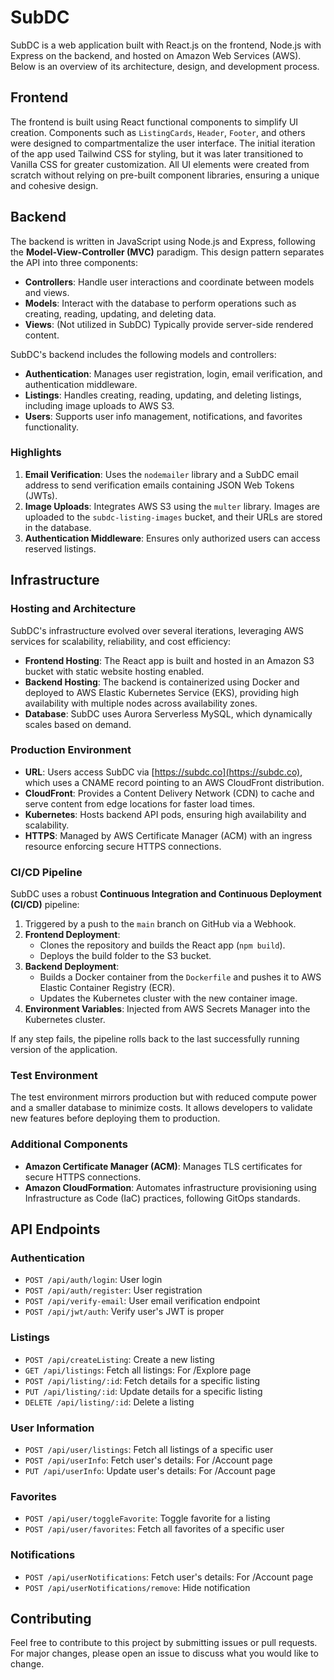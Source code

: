 # SubDC

SubDC is a web application built with React.js on the frontend, Node.js with Express on the backend, and hosted on Amazon Web Services (AWS). Below is an overview of its architecture, design, and development process.

## Frontend

The frontend is built using React functional components to simplify UI creation. Components such as `ListingCards`, `Header`, `Footer`, and others were designed to compartmentalize the user interface. The initial iteration of the app used Tailwind CSS for styling, but it was later transitioned to Vanilla CSS for greater customization. All UI elements were created from scratch without relying on pre-built component libraries, ensuring a unique and cohesive design.

## Backend

The backend is written in JavaScript using Node.js and Express, following the **Model-View-Controller (MVC)** paradigm. This design pattern separates the API into three components:

- **Controllers**: Handle user interactions and coordinate between models and views.
- **Models**: Interact with the database to perform operations such as creating, reading, updating, and deleting data.
- **Views**: (Not utilized in SubDC) Typically provide server-side rendered content.

SubDC's backend includes the following models and controllers:
- **Authentication**: Manages user registration, login, email verification, and authentication middleware.
- **Listings**: Handles creating, reading, updating, and deleting listings, including image uploads to AWS S3.
- **Users**: Supports user info management, notifications, and favorites functionality.

### Highlights
1. **Email Verification**: Uses the `nodemailer` library and a SubDC email address to send verification emails containing JSON Web Tokens (JWTs).
2. **Image Uploads**: Integrates AWS S3 using the `multer` library. Images are uploaded to the `subdc-listing-images` bucket, and their URLs are stored in the database.
3. **Authentication Middleware**: Ensures only authorized users can access reserved listings.

## Infrastructure

### Hosting and Architecture
SubDC's infrastructure evolved over several iterations, leveraging AWS services for scalability, reliability, and cost efficiency:
- **Frontend Hosting**: The React app is built and hosted in an Amazon S3 bucket with static website hosting enabled.
- **Backend Hosting**: The backend is containerized using Docker and deployed to AWS Elastic Kubernetes Service (EKS), providing high availability with multiple nodes across availability zones.
- **Database**: SubDC uses Aurora Serverless MySQL, which dynamically scales based on demand.

### Production Environment
- **URL**: Users access SubDC via [https://subdc.co](https://subdc.co), which uses a CNAME record pointing to an AWS CloudFront distribution.
- **CloudFront**: Provides a Content Delivery Network (CDN) to cache and serve content from edge locations for faster load times.
- **Kubernetes**: Hosts backend API pods, ensuring high availability and scalability.
- **HTTPS**: Managed by AWS Certificate Manager (ACM) with an ingress resource enforcing secure HTTPS connections.

### CI/CD Pipeline
SubDC uses a robust **Continuous Integration and Continuous Deployment (CI/CD)** pipeline:
1. Triggered by a push to the `main` branch on GitHub via a Webhook.
2. **Frontend Deployment**:
   - Clones the repository and builds the React app (`npm build`).
   - Deploys the build folder to the S3 bucket.
3. **Backend Deployment**:
   - Builds a Docker container from the `Dockerfile` and pushes it to AWS Elastic Container Registry (ECR).
   - Updates the Kubernetes cluster with the new container image.
4. **Environment Variables**: Injected from AWS Secrets Manager into the Kubernetes cluster.

If any step fails, the pipeline rolls back to the last successfully running version of the application.

### Test Environment
The test environment mirrors production but with reduced compute power and a smaller database to minimize costs. It allows developers to validate new features before deploying them to production.

### Additional Components
- **Amazon Certificate Manager (ACM)**: Manages TLS certificates for secure HTTPS connections.
- **Amazon CloudFormation**: Automates infrastructure provisioning using Infrastructure as Code (IaC) practices, following GitOps standards.

## API Endpoints

### Authentication
- `POST /api/auth/login`: User login
- `POST /api/auth/register`: User registration
- `POST /api/verify-email`: User email verification endpoint
- `POST /api/jwt/auth`: Verify user's JWT is proper


### Listings
- `POST /api/createListing`: Create a new listing
- `GET /api/listings`: Fetch all listings: For /Explore page
- `POST /api/listing/:id`: Fetch details for a specific listing
- `PUT /api/listing/:id`: Update details for a specific listing
- `DELETE /api/listing/:id`: Delete a listing

### User Information
- `POST /api/user/listings`: Fetch all listings of a specific user
- `POST /api/userInfo`: Fetch user's details: For /Account page
- `PUT /api/userInfo`: Update user's details: For /Account page

### Favorites
- `POST /api/user/toggleFavorite`: Toggle favorite for a listing
- `POST /api/user/favorites`: Fetch all favorites of a specific user

### Notifications
- `POST /api/userNotifications`: Fetch user's details: For /Account page
- `POST /api/userNotifications/remove`: Hide notification


## Contributing

Feel free to contribute to this project by submitting issues or pull requests. For major changes, please open an issue to discuss what you would like to change.
